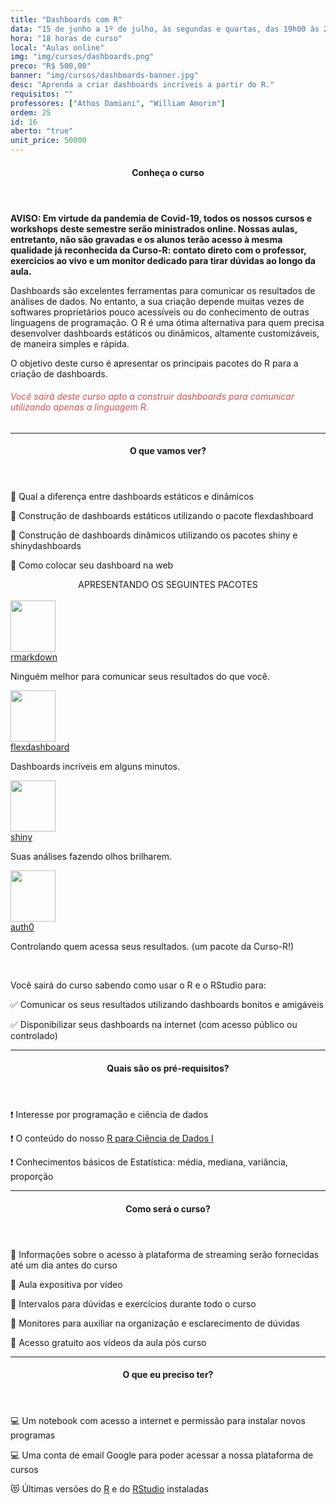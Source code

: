 ```yaml
---
title: "Dashboards com R"
data: "15 de junho a 1º de julho, às segundas e quartas, das 19h00 às 22h00"
hora: "18 horas de curso"
local: "Aulas online"
img: "img/cursos/dashboards.png"
preco: "R$ 500,00"
banner: "img/cursos/dashboards-banner.jpg"
desc: "Aprenda a criar dashboards incríveis a partir do R."
requisitos: ""
professores: ["Athos Damiani", "William Amorim"]
ordem: 25
id: 16
aberto: "true"
unit_price: 50000
---
```


<header class="section-header">
  <h4>Conheça o curso</h4>
</header>

<b>AVISO: Em virtude da pandemia de Covid-19, todos os nossos cursos e workshops deste semestre serão ministrados online. Nossas aulas, entretanto, não são gravadas e os alunos terão acesso à mesma qualidade já reconhecida da Curso-R: contato direto com o professor, exercícios ao vivo e um monitor dedicado para tirar dúvidas ao longo da aula.</b>

Dashboards são excelentes ferramentas para comunicar os resultados de análises de dados. No entanto, a sua criação depende muitas vezes de softwares proprietários pouco acessíveis ou do conhecimento de outras linguagens de programação. O R é uma ótima alternativa para quem precisa desenvolver dashboards estáticos ou dinâmicos, altamente customizáveis, de maneira simples e rápida.

O objetivo deste curso é apresentar os principais pacotes do R para a criação de dashboards. 

<h6 style = "color: #da4d4d">Você sairá deste curso apto a construir dashboards para comunicar utilizando apenas a linguagem R.</h6>

<hr>

<header class="section-header">
  <h4>O que vamos ver?</h4>
</header>

<p>&#128204; Qual a diferença entre dashboards estáticos e dinâmicos</p>
<p>&#128204; Construção de dashboards estáticos utilizando o pacote flexdashboard</p>
<p>&#128204; Construção de dashboards dinâmicos utilizando os pacotes shiny e shinydashboards</p>
<p>&#128204; Como colocar seu dashboard na web</p>

<center>
APRESENTANDO OS SEGUINTES PACOTES
</center>

<div class="row justify-content-center">
<br>
<div class="tooltip-wrap">
   <a href = "https://rmarkdown.rstudio.com/" target = "_blank">
      <img src = "/img/cursos/hex/rmarkdown.png" width = "72px" height = "82px">
   </a>
  <div class="tooltip-content">
    <a href = "https://rmarkdown.rstudio.com/" target = "_blank">rmarkdown</a>
    <p>Ninguém melhor para comunicar seus resultados do que você.</p>
  </div> 
</div>
<div class="tooltip-wrap">
   <a href = "https://rmarkdown.rstudio.com/flexdashboard/" target = "_blank">
      <img src = "/img/cursos/hex/flexdashboard.png" width = "72px" height = "82px">
   </a>
  <div class="tooltip-content">
    <a href = "https://rmarkdown.rstudio.com/flexdashboard/" target = "_blank">flexdashboard</a>
    <p>Dashboards incríveis em alguns minutos.</p>
  </div> 
</div>
<div class="tooltip-wrap">
   <a href = "https://shiny.rstudio.com/" target = "_blank">
      <img src = "/img/cursos/hex/shiny.png" width = "72px" height = "82px">
   </a>
  <div class="tooltip-content">
    <a href = "https://shiny.rstudio.com/" target = "_blank">shiny</a>
    <p>Suas análises fazendo olhos brilharem.</p>
  </div> 
</div>
<div class="tooltip-wrap">
   <a href = "https://github.com/curso-r/auth0" target = "_blank">
      <img src = "/img/cursos/hex/auth0.png" width = "72px" height = "82px">
   </a>
  <div class="tooltip-content">
    <a href = "https://github.com/curso-r/auth0" target = "_blank">auth0</a>
    <p>Controlando quem acessa seus resultados. (um pacote da Curso-R!)</p>
  </div> 
</div>
</div>

<br>

Você sairá do curso sabendo como usar o R e o RStudio para:

&#9989; Comunicar os seus resultados utilizando dashboards bonitos e amigáveis

&#9989; Disponibilizar seus dashboards na internet (com acesso público ou controlado)


<hr>

<header class="section-header">
  <h4>Quais são os pré-requisitos?</h4>
</header>

&#10071; Interesse por programação e ciência de dados

&#10071; O conteúdo do nosso [R para Ciência de Dados I](https://www.curso-r.com/cursos/r4ds-1/)

&#10071; Conhecimentos básicos de Estatística: média, mediana, variância, proporção

<hr>

<header class="section-header">
  <h4>Como será o curso?</h4>
</header>

<p>&#128313; Informações sobre o acesso à plataforma de streaming serão fornecidas até um dia antes do curso
<p>&#128313; Aula expositiva por vídeo
<p>&#128313; Intervalos para dúvidas e exercícios durante todo o curso
<p>&#128313; Monitores para auxiliar na organização e esclarecimento de dúvidas 
<p>&#128313; Acesso gratuito aos vídeos da aula pós curso

<hr>

<header class="section-header">
  <h4>O que eu preciso ter?</h4>
</header>

&#128187; Um notebook com acesso a internet e permissão para instalar novos programas

&#128187; Uma conta de email Google para poder acessar a nossa plataforma de cursos

&#128571; Últimas versões do [R](https://cran.r-project.org/) e do [RStudio](https://www.rstudio.com/products/rstudio/download/) instaladas
